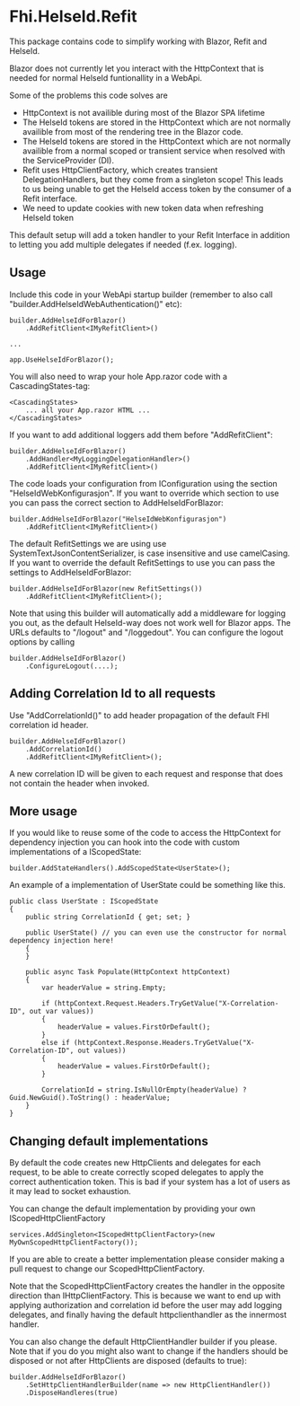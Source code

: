 ﻿# Fhi.HelseId.Refit

This package contains code to simplify working with Blazor, Refit and HelseId. 

Blazor does not currently let you interact with the HttpContext that is needed for normal HelseId funtionallity in a WebApi.

Some of the problems this code solves are

- HttpContext is not availible during most of the Blazor SPA lifetime
- The HelseId tokens are stored in the HttpContext which are not normally availible from most of the rendering tree in the Blazor code.
- The HelseId tokens are stored in the HttpContext which are not normally availible from a normal scoped or transient service when resolved with the ServiceProvider (DI).
- Refit uses HttpClientFactory, which creates transient DelegationHandlers, but they come from a singleton scope! This leads to us being unable to get the HelseId access token by the consumer of a Refit interface.
- We need to update cookies with new token data when refreshing HelseId token

This default setup will add a token handler to your Refit Interface in addition to letting you add multiple delegates if needed (f.ex. logging).

## Usage

Include this code in your WebApi startup builder (remember to also call "builder.AddHelseIdWebAuthentication()" etc):

```
builder.AddHelseIdForBlazor()
    .AddRefitClient<IMyRefitClient>()

...

app.UseHelseIdForBlazor();
```

You will also need to wrap your hole App.razor code with a CascadingStates-tag:
```
<CascadingStates>
    ... all your App.razor HTML ...
</CascadingStates>
```



If you want to add additional loggers add them before "AddRefitClient": 

```
builder.AddHelseIdForBlazor()
    .AddHandler<MyLoggingDelegationHandler>()
    .AddRefitClient<IMyRefitClient>()
```
The code loads your configuration from IConfiguration using the section "HelseIdWebKonfigurasjon".
If you want to override which section to use you can pass the correct section to AddHelseIdForBlazor:

```
builder.AddHelseIdForBlazor("HelseIdWebKonfigurasjon")
    .AddRefitClient<IMyRefitClient>()
```

The default RefitSettings we are using use SystemTextJsonContentSerializer, is case insensitive and use camelCasing.
If you want to override the default RefitSettings to use you can pass the settings to AddHelseIdForBlazor:

```
builder.AddHelseIdForBlazor(new RefitSettings())
    .AddRefitClient<IMyRefitClient>();
```


Note that using this builder will automatically add a middleware for logging you out, as the default HelseId-way does not work well for Blazor apps.
The URLs defaults to "/logout" and "/loggedout". You can configure the logout options by calling

```
builder.AddHelseIdForBlazor()
    .ConfigureLogout(....);
```


## Adding Correlation Id to all requests

Use "AddCorrelationId()" to add header propagation of the default FHI correlation id header. 

```
builder.AddHelseIdForBlazor()
    .AddCorrelationId()
    .AddRefitClient<IMyRefitClient>();
```

A new correlation ID will be given to each request and response that does not contain the header when invoked.

## More usage

If you would like to reuse some of the code to access the HttpContext for dependency injection you can hook into the code with custom implementations of a IScopedState:

```
builder.AddStateHandlers().AddScopedState<UserState>();
```

An example of a implementation of UserState could be something like this.

```
public class UserState : IScopedState
{
    public string CorrelationId { get; set; }

    public UserState() // you can even use the constructor for normal dependency injection here!
    {
    }

    public async Task Populate(HttpContext httpContext)
    {
        var headerValue = string.Empty;

        if (httpContext.Request.Headers.TryGetValue("X-Correlation-ID", out var values))
        {
            headerValue = values.FirstOrDefault();
        }
        else if (httpContext.Response.Headers.TryGetValue("X-Correlation-ID", out values))
        {
            headerValue = values.FirstOrDefault();
        }

        CorrelationId = string.IsNullOrEmpty(headerValue) ? Guid.NewGuid().ToString() : headerValue;
    }
}
```


## Changing default implementations

By default the code creates new HttpClients and delegates for each request, to be able to create correctly scoped delegates to apply the correct authentication token.
This is bad if your system has a lot of users as it may lead to socket exhaustion.

You can change the default implementation by providing your own IScopedHttpClientFactory
```
services.AddSingleton<IScopedHttpClientFactory>(new MyOwnScopedHttpClientFactory());
```

If you are able to create a better implementation please consider making a pull request to change our ScopedHttpClientFactory.

Note that the ScopedHttpClientFactory creates the handler in the opposite direction than IHttpClientFactory. This is because we want to end
up with applying authorization and correlation id before the user may add logging delegates, and finally having the default httpclienthandler 
as the innermost handler.

You can also change the default HttpClientHandler builder if you please. Note that if you do you might also want to change if the handlers should be disposed or not after HttpClients are disposed (defaults to true):

```
builder.AddHelseIdForBlazor()
    .SetHttpClientHandlerBuilder(name => new HttpClientHandler())
    .DisposeHandleres(true)
```